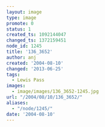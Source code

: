 ```yaml
---
layout: image
type: image
promote: 0
status: 1
created_ts: 1092144047
changed_ts: 1372159451
node_id: 1245
title: '136_3652'
author: anj
created: '2004-08-10'
changed: '2013-06-25'
tags:
  - Lewis Pass
images:
  - image/images/136_3652-1245.jpg
url: "/2004/08/10/136_3652/"
aliases:
  - "/node/1245/"
date: '2004-08-10'
---
```


